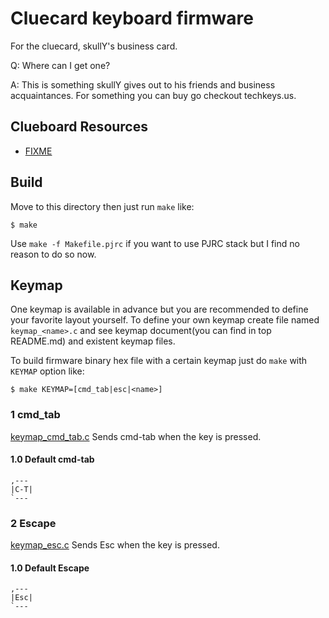 Cluecard keyboard firmware
==========================
For the cluecard, skullY's business card.

Q: Where can I get one?

A: This is something skullY gives out to his friends and business acquaintances. For something you can buy go checkout techkeys.us.

## Clueboard Resources
- [FIXME](http://link/some/stuff/already)


## Build
Move to this directory then just run `make` like:

    $ make

Use `make -f Makefile.pjrc` if you want to use PJRC stack but I find no reason to do so now.


## Keymap
One keymap is available in advance but you are recommended to define your favorite layout yourself. To define your own keymap create file named `keymap_<name>.c` and see keymap document(you can find in top README.md) and existent keymap files.

To build firmware binary hex file with a certain keymap just do `make` with `KEYMAP` option like:

    $ make KEYMAP=[cmd_tab|esc|<name>]


### 1  cmd_tab
[keymap_cmd_tab.c](keymap_cmd_tab.c) Sends cmd-tab when the key is pressed.

#### 1.0 Default cmd-tab
    ,---
    |C-T|
    `---

### 2  Escape
[keymap_esc.c](keymap_esc.c) Sends Esc when the key is pressed.

#### 1.0 Default Escape
    ,---
    |Esc|
    `---

